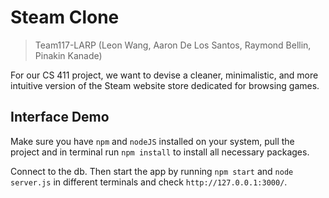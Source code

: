 # Steam Clone

> Team117-LARP (Leon Wang, Aaron De Los Santos, Raymond Bellin, Pinakin Kanade)

For our CS 411 project, we want to devise a cleaner, minimalistic, and more intuitive version of the Steam website store dedicated for browsing games.

## Interface Demo

Make sure you have `npm` and `nodeJS` installed on your system, pull the project and in terminal run `npm install` to install all necessary packages. 

Connect to the db. Then start the app by running `npm start` and `node server.js` in different terminals and check `http://127.0.0.1:3000/`.
